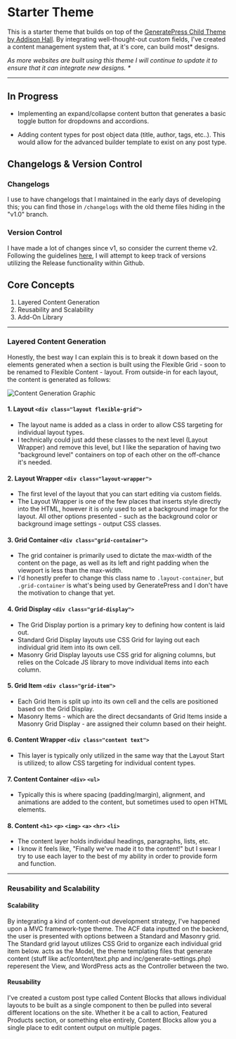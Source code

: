 # Starter Theme

This is a starter theme that builds on top of the [GeneratePress Child Theme by Addison Hall](https://github.com/addisonhall/generatepress-child "GitHub Link"). By integrating well-thought-out custom fields, I've created a content management system that, at it's core, can build most* designs. 

*As more websites are built using this theme I will continue to update it to ensure that it can integrate new designs. \**

---

## In Progress

- Implementing an expand/collapse content button that generates a basic toggle button for dropdowns and accordions. 

- Adding content types for post object data (title, author, tags, etc..). This would allow for the advanced builder template to exist on any post type.

## Changelogs & Version Control

### Changelogs
I use to have changelogs that I maintained in the early days of developing this; you can find those in `/changelogs` with the old theme files hiding in the "v1.0" branch. 

### Version Control

I have made a lot of changes since v1, so consider the current theme v2. Following the guidelines [here](https://semver.org/ "Semantic Versioning 2.0.0"), I will attempt to keep track of versions utilizing the Release functionality within Github.

## Core Concepts

1. Layered Content Generation
2. Reusability and Scalability
3. Add-On Library

---

### Layered Content Generation

Honestly, the best way I can explain this is to break it down based on the elements generated when a section is built using the Flexible Grid - soon to be renamed to Flexible Content - layout. From outside-in for each layout, the content is generated as follows:

![Content Generation Graphic](https://i.imgur.com/Oy1YzYa.png)

#### 1. Layout `<div class="layout flexible-grid">`

- The layout name is added as a class in order to allow CSS targeting for individual layout types. 
- I technically could just add these classes to the next level (Layout Wrapper) and remove this level, but I like the separation of having two "background level" containers on top of each other on the off-chance it's needed.

#### 2. Layout Wrapper `<div class="layout-wrapper">`

- The first level of the layout that you can start editing via custom fields. 
- The Layout Wrapper is one of the few places that inserts style directly into the HTML, however it is only used to set a background image for the layout. All other options presented - such as the background color or background image settings - output CSS classes.

#### 3. Grid Container `<div class="grid-container">`

- The grid container is primarily used to dictate the max-width of the content on the page, as well as its left and right padding when the viewport is less than the max-width. 
- I'd honestly prefer to change this class name to `.layout-container`, but `.grid-container` is what's being used by GeneratePress and I don't have the motivation to change that yet.

#### 4. Grid Display `<div class="grid-display">`

- The Grid Display portion is a primary key to defining how content is laid out. 
- Standard Grid Display layouts use CSS Grid for laying out each individual grid item into its own cell.
- Masonry Grid Display layouts use CSS grid for aligning columns, but relies on the Colcade JS library to move individual items into each column. 

#### 5. Grid Item `<div class="grid-item">`

- Each Grid Item is split up into its own cell and the cells are positioned based on the Grid Display. 
- Masonry Items - which are the direct decsandants of Grid Items inside a Masonry Grid Display - are assigned their column based on their height. 

#### 6. Content Wrapper `<div class="content text">`

- This layer is typically only utilized in the same way that the Layout Start is utilized; to allow CSS targeting for individual content types.

#### 7. Content Container `<div>` `<ul>`

- Typically this is where spacing (padding/margin), alignment, and animations are added to the content, but sometimes used to open HTML elements.

#### 8. Content `<h1>` `<p>` `<img>` `<a>` `<hr>` `<li>`

- The content layer holds individaul headings, paragraphs, lists, etc. 
- I know it feels like, "Finally we've made it to the content!" but I swear I try to use each layer to the best of my ability in order to provide form and function.

---

### Reusability and Scalability

#### Scalability

By integrating a kind of content-out development strategy, I've happened upon a MVC framework-type theme. The ACF data inputted on the backend, the user is presented with options between a Standard and Masonry grid. The Standard grid layout utilizes CSS Grid to organize each individual grid item below.  acts as the Model, the theme templating files that generate content (stuff like acf/content/text.php and inc/generate-settings.php) reperesent the View, and WordPress acts as the Controller between the two.

#### Reusability

I've created a custom post type called Content Blocks that allows individual layouts to be built as a single component to then be pulled into several different locations on the site. Whether it be a call to action, Featured Products section, or something else entirely, Content Blocks allow you a single place to edit content output on multiple pages.